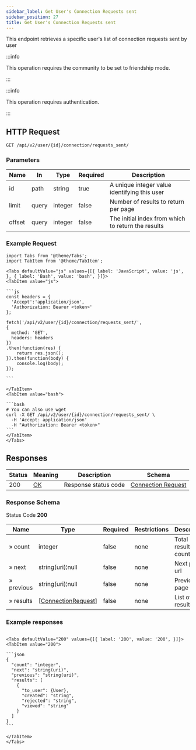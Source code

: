 ```yaml
---
sidebar_label: Get User's Connection Requests sent
sidebar_position: 27
title: Get User's Connection Requests sent
---
```


This endpoint retrieves a specific user's list of connection requests sent by user

:::info

This operation requires the community to be set to friendship mode.

:::

:::info

This operation requires authentication.

:::

## HTTP Request

`GET /api/v2/user/{id}/connection/requests_sent/`

### Parameters

|Name|In|Type|Required|Description|
|---|---|---|---|---|
|id|path|string|true|A unique integer value identifying this user|
|limit|query|integer|false|Number of results to return per page|
|offset|query|integer|false|The initial index from which to return the results|

### Example Request

````mdx-code-block
import Tabs from '@theme/Tabs';
import TabItem from '@theme/TabItem';

<Tabs defaultValue="js" values={[{ label: 'JavaScript', value: 'js', }, { label: 'Bash', value: 'bash', }]}>
<TabItem value="js">

```js
const headers = {
  'Accept':'application/json',
  'Authorization: Bearer <token>'
};

fetch('/api/v2/user/{id}/connection/requests_sent/',
{
  method: 'GET',
  headers: headers
})
.then(function(res) {
    return res.json();
}).then(function(body) {
    console.log(body);
});

```

</TabItem>
<TabItem value="bash">

```bash
# You can also use wget
curl -X GET /api/v2/user/{id}/connection/requests_sent/ \
  -H 'Accept: application/json'
  -H "Authorization: Bearer <token>"
```
</TabItem>
</Tabs>
````

## Responses

|Status|Meaning|Description| Schema                                                                 |
|---|---|---|------------------------------------------------------------------------|
|200|[OK](https://tools.ietf.org/html/rfc7231#section-6.3.1)|Response status code| [Connection Request](/docs/apireference/v2/schemas/connection_request) |

### Response Schema

Status Code **200**

|Name|Type|Required|Restrictions|Description|
|---|---|---|---|---|
|» count|integer|false|none|Total results count|
|» next|string(uri)¦null|false|none|Next page url|
|» previous|string(uri)¦null|false|none|Previous page url|
|» results|[[ConnectionRequest](/docs/apireference/v2/schemas/connection_request)]|false|none|List of results|

### Example responses


````mdx-code-block

<Tabs defaultValue="200" values={[{ label: '200', value: '200', }]}>
<TabItem value="200">

```json
{
  "count": "integer",
  "next": "string(uri)",
  "previous": "string(uri)",
  "results": [
    {
      "to_user": {User},
      "created": "string",
      "rejected": "string",
      "viewed": "string"
    }
  ]
}
```

</TabItem>
</Tabs>
````




